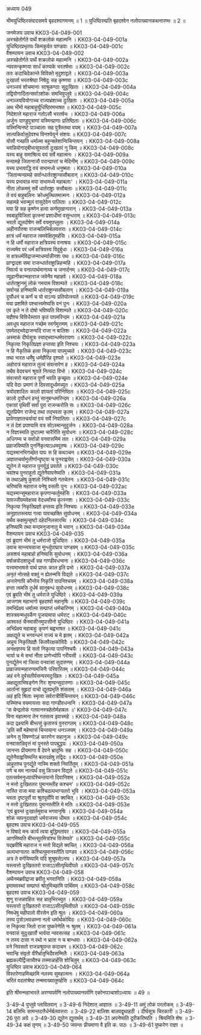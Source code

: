 अध्यायः 049

भीमयुधिष्ठिरसंवादसमये बृहदश्वागमनम् ॥ 1 ॥ युधिष्ठिरम्प्रति बृहदश्वेन नलोपाख्यानकथनारम्भः ॥ 2 ॥

जनमेजय उवाच 	KK03-04-049-001  
अस्त्रहेतोर्गते पार्थे शक्रलोकं महात्मनि ।	KK03-04-049-001a  
युधिष्ठिरप्रभृतयः किमकुर्वत पाण्डवाः ॥	KK03-04-049-001c  
वैशम्पायन उवाच  	KK03-04-049-002  
अस्त्रहेतोर्गते पार्थे शक्रलोकं महात्मनि ।	KK03-04-049-002a  
न्यवसन्कृष्णया सार्धं काम्यके भरतर्षभाः ॥	KK03-04-049-002c  
ततः कदाचिदेकान्ते विविक्ते मृदुशाद्वले ।	KK03-04-049-003a  
दुःखार्ता भरतश्रेष्ठा निषेदुः सह कृष्णया ॥	KK03-04-049-003c  
धनञ्जयं शोचमानाः साश्रुकण्ठाः सुदुःखिताः ।	KK03-04-049-004a  
तद्वियोगार्दितान्सर्वाञ्शोकः समभिपुप्लुवे ॥	KK03-04-049-004c  
धनञ्जयवियोगाच्च राज्यभ्रंशाच्च दुःखिताः ।	KK03-04-049-005a  
अथ भीमो महाबाहुर्युधिष्ठिरमभाषत ॥	KK03-04-049-005c  
निदेशात्ते महाराज गतोऽसौ भरतर्षभः ।	KK03-04-049-006a  
अर्जुनः पाण्डुपुत्राणां यस्मिन्प्राणाः प्रतिष्ठिताः ॥	KK03-04-049-006c  
यस्मिन्विनष्टे पाञ्चालाः सह पुत्रैस्तथा वयम् ।	KK03-04-049-007a  
सात्यकिर्वासुदेवश्च विनश्येयुर्न संशयः ॥	KK03-04-049-007c  
योसौ गच्छति धर्मात्मा बहून्क्लेशान्विचिन्तयन् ।	KK03-04-049-008a  
भवन्नियोगाद्बीभत्सुस्ततो दुःखतरं नु किम् ॥	KK03-04-049-008c  
यस्य बाहू समाश्रित्य वयं सर्वे महात्मनः ।	KK03-04-049-009a  
मन्यामहे जितानाजौ परान्प्राप्तां च मेदिनीम् ॥	KK03-04-049-009c  
यस्य प्रभावाद्धि वयं सभामध्ये धनुष्मतः ।	KK03-04-049-010a  
\'जितान्मन्यामहे सर्वान्धार्तराष्ट्रान्ससौबलान् ॥	KK03-04-049-010c  
यस्य प्रभावान्न मया सभामध्ये महाबलाः\' ।	KK03-04-049-011a  
नीता लोकममुं सर्वे धार्तराष्ट्राः ससौबलाः ॥	KK03-04-049-011c  
ते वयं बाहुबलिनः क्रोधमुत्थितमात्मनः ।	KK03-04-049-012a  
सहामहे भवन्मूलं वासुदेवेन पालिताः ॥	KK03-04-049-012c  
मया हि सह कृष्णेन हत्वा कर्णमुखान्परान् ।	KK03-04-049-013a  
स्वबाहुविजितां कृत्स्नां प्रशाधीमां वसुन्धराम् ॥	KK03-04-049-013c  
भवतो द्यूतदोषेण सर्वे वयमुपप्लुताः ।	KK03-04-049-014a  
अहीनपौरुषा राजन्बलिभिर्बलवत्तराः ॥	KK03-04-049-014c  
क्षात्रं धर्मं महाराज त्वमवेक्षितुमर्हसि ।	KK03-04-049-015a  
न हि धर्मो महाराज क्षत्रियस्य वनाश्रयः ॥	KK03-04-049-015c  
राज्यमेव परं धर्मं क्षत्रियस्य विदुर्बुधाः ।	KK03-04-049-016a  
स क्षत्रधर्मविद्राजन्माधर्म्यान्नीनशः पथः ॥	KK03-04-049-016c  
प्राग्द्वादश समा राजन्धार्तराष्ट्रान्निहन्महि ।	KK03-04-049-017a  
निवर्त्य च वनात्पार्थमानाय्य च जनार्दनम् ॥	KK03-04-049-017c  
व्यूढानीकान्महाराज जवेनैव महाहवे ।	KK03-04-049-018a  
धार्तराष्ट्रानमुं लोकं गमयाम विशाम्पते ॥	KK03-04-049-018c  
सर्वानहं हनिष्यामि धार्तराष्ट्रान्ससौबलान् ।	KK03-04-049-019a  
दुर्योधनं च कर्णं च यो वाऽन्यः प्रतियोत्स्यते ॥	KK03-04-049-019c  
मया प्रशमिते पश्चात्त्वमेष्यसि वनं पुनः ।	KK03-04-049-020a  
एवं कृते न ते दोषो भविष्यति विशाम्पते ॥	KK03-04-049-020c  
यज्ञैश्च विविधैस्तात कृतं पापमरिन्दम ।	KK03-04-049-021a  
अवधूय महाराज गच्छेम स्वर्गमुत्तमम् ॥	KK03-04-049-021c  
एवमेतद्भवेद्राजन्यदि राजा न बालिशः ।	KK03-04-049-022a  
अस्माकं दीर्घसूत्रः स्याद्भवान्धर्मपरायणः ॥	KK03-04-049-022c  
निकृत्या निकृतिप्रज्ञा हन्तव्या इति निश्चयः ।	KK03-04-049-023a  
न हि नैकृतिकं हत्वा निकृत्या पापमुच्यते ।	KK03-04-049-023c  
तथा भारत धर्मेषु धर्मज्ञैरिह दृश्यते ॥	KK03-04-049-023e  
अहोरात्रं महाराज तुल्यं संवत्सरेण ह ।	KK03-04-049-024a  
तथैव वेदवचनं श्रूयते नित्यदा विभो ।	KK03-04-049-024c  
संवत्सरो महाराज पूर्णो भवति कृच्छ्रतः ॥	KK03-04-049-024e  
यदि वेदाः प्रमाणं ते दिवसादूर्ध्वमच्युत ।	KK03-04-049-025a  
त्रयोदशादितः कालो ज्ञायतां परिनिष्ठितः ॥	KK03-04-049-025c  
कालो दुर्योधनं हन्तुं सानुबन्धमरिन्दम ।	KK03-04-049-026a  
एकाग्रां पृथिवीं सर्वां पुरा राजन्करोति सः ॥	KK03-04-049-026c  
द्यूतप्रियेण राजेन्द्र तथा तद्भवता कृतम् ।	KK03-04-049-027a  
प्रायेणाज्ञातचर्यायां वयं सर्वे निपातिताः ॥	KK03-04-049-027c  
न तं देशं प्रपश्यामि यत्र सोऽस्मान्सुदुर्जनः ।	KK03-04-049-028a  
न विज्ञास्यति दुष्टात्मा चारैरिति सुयोधनः ॥	KK03-04-049-028c  
अधिगम्य च सर्वान्नो वनवासमिमं ततः ।	KK03-04-049-029a  
प्रव्राजयिष्यति पुनर्निकृत्याऽधमपूरुषः ।	KK03-04-049-029c  
यद्यस्मानभिगच्छेत पापः स हि कथञ्चन ॥	KK03-04-049-029e  
अज्ञातचर्यामुत्तीर्णान्दृष्ट्वा च पुनराह्वयेत् ।	KK03-04-049-030a  
द्यूतेन ते महाराज पुनर्युद्धं प्रवर्तते ॥	KK03-04-049-030c  
भवांश्च पुनराहूतो द्यूतेनैवापनेष्यति ।	KK03-04-049-031a  
स तथाऽक्षेषु कुशलो निश्चितो गतचेतनः ॥	KK03-04-049-031c  
चरिष्यसि महाराज वनेषु वसतीः पुनः ॥	KK03-04-049-032ac  
यद्यस्मान्सुमहाराज कृपणान्कर्तुमर्हसि ।	KK03-04-049-033a  
यावज्जीवमवेक्षस्व वेदधर्मांश्च कृत्स्नशः ।	KK03-04-049-033c  
निकृत्या निकृतिप्रज्ञो हन्तव्य इति निश्चयः ॥	KK03-04-049-033e  
अनुज्ञातस्त्वया गत्वा यावच्छक्ति सुयोधनम् ।	KK03-04-049-034a  
यथैव कक्षमुत्सृष्टो दहेदनिलसारथिः ।	KK03-04-049-034c  
हनिष्यामि तथा मन्दमनुजानातु मे भवान् ॥	KK03-04-049-034e  
वैशम्पायन उवाच  	KK03-04-049-035  
एवं ब्रुवाणं भीमं तु धर्मराजो युधिष्ठिरः ।	KK03-04-049-035a  
उवाच सान्त्वयन्राजा मूर्न्ध्युपाघ्राय पाण्डवम् ॥	KK03-04-049-035c  
असशयं महाबाहो हनिष्यसि सुयोधनम् ।	KK03-04-049-036a  
वर्षात्त्रयोदशादूर्ध्वं सह गाण्डीवधन्वना ॥	KK03-04-049-036c  
यत्त्वमाभाषसे पार्थ प्राप्तः काल इति प्रभो ।	KK03-04-049-037a  
अनृतं नोत्सहे वक्तुं न ह्येतन्मयि विद्यते ॥	KK03-04-049-037c  
अन्तरेणापि कौन्तेय निकृतिं पापनिश्चयम् ।	KK03-04-049-038a  
हन्ता त्वमसि दुर्धर्ष सानुबन्धं सुयोधनम् ॥	KK03-04-049-038c  
एवं ब्रुवति भीमं तु धर्मराजे युधिष्ठिरे ।	KK03-04-049-039a  
आजगाम महाभागो बृहदश्वो महानृषिः ॥	KK03-04-049-039c  
तमभिप्रेक्ष्य धर्मात्मा सम्प्राप्तं धर्मचारिणम् ।	KK03-04-049-040a  
शास्त्रवन्मधुपर्केण पूजयामास धर्मराट् ॥	KK03-04-049-040c  
आश्वस्तं चैनमासीनमुपासीनो युधिष्ठिरः ।	KK03-04-049-041a  
अभिप्रेक्ष्य महाबाहुः कृपणं बह्वभाषत ॥	KK03-04-049-041c  
अक्षद्यूते च भगवन्धनं राज्यं च मे हृतम् ।	KK03-04-049-042a  
आहूय निकृतिप्रज्ञैः कितवैरक्षकोविदैः ॥	KK03-04-049-042c  
अनक्षज्ञस्य हि सतो निकृत्या पापनिश्चयैः ।	KK03-04-049-043a  
भार्या च मे सभां नीता प्राणेभ्योपि गरीयसी ॥	KK03-04-049-043c  
पुनर्द्यूतेन मां जित्वा वनवासां सुदारुणम् ।	KK03-04-049-044a  
प्राव्राजयन्महारण्यमजिनैः परिवारितम् ॥	KK03-04-049-044c  
अहं वने दुर्वसतीर्वसन्परमदुःखितः ।	KK03-04-049-045a  
अक्षद्यूताभिषङ्गेण गिरः शृण्वन्सुदारुणाः ॥	KK03-04-049-045c  
आर्तानां सुहृदां वाचो द्यूतप्रभृति शंसताम् ।	KK03-04-049-046a  
अहं हृदि श्रिताः स्मृत्वा सर्वरात्रीर्विचिन्तयन् ॥	KK03-04-049-046c  
यस्मिंश्च वयमायत्ताः सदा गाण्डीवधन्वनि ।	KK03-04-049-047a  
\'स चेन्द्रलोकं गतवानस्त्रहेतोर्महाबलः ॥\'	KK03-04-049-047c  
विना महात्मना तेन गतसत्व इवास्महे ।	KK03-04-049-048a  
कदा द्रक्ष्यामि बीभत्सुं कृतास्त्रं पुनरागतम् ॥	KK03-04-049-048c  
\'इति सर्वे महेष्वासं चिन्तयाना धनञ्जयम् ।	KK03-04-049-049a  
अनेन तु विषण्णोऽहं कारणेन सहानुजः ॥	KK03-04-049-049c  
वनवासान्निवृत्तं मां पुनस्ते पापबुद्धयः ।	KK03-04-049-050a  
जानन्तः प्रीयमाणा वै देवने भ्रातृभिः सह ।	KK03-04-049-050c  
द्यूतेनैवाह्वयिष्यन्ति बलादक्षेषु तद्विदः ॥	KK03-04-049-050e  
आहूतश्च पुनर्द्यूते नास्मि शक्तो निवर्तितुम् ।	KK03-04-049-051a  
पणे च मम नात्यर्थं वसु किञ्चन विद्यते ॥	KK03-04-049-051c  
एतत्सर्वमनुध्यायंश्चिन्तयानो दिवानिशम् ।	KK03-04-049-052a  
न मत्तो दुःखिततरः पुमानस्तीह कश्चन\' ॥	KK03-04-049-052c  
नास्ति राजा मया कश्चिदल्पभाग्यतरो भुवि ।	KK03-04-049-053a  
भवता दृष्टपूर्वो वा श्रुतपूर्वोपि वा क्वचित् ।	KK03-04-049-053c  
न मत्तो दुःखिततरः पुमानस्तीति मे मतिः ॥	KK03-04-049-053e  
\'एवं ब्रुवन्तं दुःखार्तमुवाच भगवानृषिः ।	KK03-04-049-054a  
शोकं व्यपनुदन्राज्ञो धर्मराजस्य धीमतः ॥	KK03-04-049-054c  
बृहदश्व उवाच 	KK03-04-049-055  
न विषादे मनः कार्यं त्वया बुद्धिमतांवर ।	KK03-04-049-055a  
आगमिष्यति बीभत्सुरमित्रांश्च विजेष्यते\' ॥	KK03-04-049-055c  
यद्ब्रवीषि महाराज न मत्तो विद्यते क्वचित् ।	KK03-04-049-056a  
अल्पभाग्यतरः कश्चित्पुमानस्तीति पाण्डव ॥	KK03-04-049-056c  
अत्र ते वर्णयिष्यामि यदि शुश्रूषसेऽनघ ।	KK03-04-049-057a  
यस्त्वत्तो दुःखिततरो राजाऽऽसीत्पृथिवीपते ॥	KK03-04-049-057c  
वैशम्पायन उवाच  	KK03-04-049-058  
अथैनमब्रवीद्राजा ब्रवीतु भगवानिति ।	KK03-04-049-058a  
इमामवस्थां सम्प्राप्तं श्रोतुमिच्छामि पार्थिवम् ॥	KK03-04-049-058c  
बृहदश्व उवाच 	KK03-04-049-059  
शृणु राजन्नवहितः सह भ्रातृभिरच्युत ।	KK03-04-049-059a  
यस्त्वत्तो दुःखिततरो राजाऽऽसीत्पृथिवीपते ॥	KK03-04-049-059c  
निषधेषु महीपालो वीरसेन इति श्रुतः ।	KK03-04-049-060a  
तस्य पुत्रोऽभवन्नाम्ना नलो धर्मार्थकोविदः ॥	KK03-04-049-060c  
स निकृत्या जितो राजा पुष्करेणेति नः श्रुतम् ।	KK03-04-049-061a  
वनवासं सुदुःखार्तो भार्यया न्यवसत्सह ॥	KK03-04-049-061c  
न तस्य दासा न रथो न भ्राता न च बान्धवाः ।	KK03-04-049-062a  
वने निवसतो राजन्नश्रूयन्त कदाचन ॥	KK03-04-049-062c  
भवान्हि संवृतो वीरैर्भ्रातृभिर्देवसम्मितैः ।	KK03-04-049-063a  
ब्रह्मकल्पैर्द्विजाग्र्यैश्च तस्मान्नार्हसि शोचितुम् ॥	KK03-04-049-063c  
युधिष्ठिर उवाच 	KK03-04-049-064  
विस्तरेणाहमिच्छामि नलस्य सुमहात्मनः ।	KK03-04-049-064a  
चरितं वदतांश्रेष्ठ तन्ममाख्यातुमर्हसि ॥	KK03-04-049-064c  

इति श्रीमन्महाभारते अरण्यपर्वणि नलोपाख्यानपर्वणि एकोनपञ्चाशोऽध्यायः ॥ 49 ॥

3-49-4 पुप्लुवे प्लावितवान् ॥ 3-49-6 निदेशात् आज्ञातः ॥ 3-49-11 अमुं लोकं परलोकम् ॥ 3-49-14 बलिभिः सामन्तदत्तैर्धर्नर्बलवत्तराः ॥ 3-49-22 बालिशः बालवद्वृथाहठी । दीर्घसूत्रः चिरकारी ॥ 3-49-26 पुरा अग्रे ॥ 3-49-30 द्यूतेन द्यूतार्थम् ॥ 3-49-31 अपनेष्यति दूरीकरिष्यति । श्रियमिति शेषः ॥ 3-49-34 कक्षं तृणम् ॥ 3-49-50 जयन्तः प्रीयमाणा वै इति क. पाठः ॥ 3-49-61 पुष्करेण राज्ञा ॥
